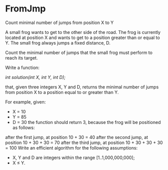 # FromJmp
Count minimal number of jumps from position X to Y

A small frog wants to get to the other side of the road. The frog is currently located at position X and wants to get to a position greater than or equal to Y. The small frog always jumps a fixed distance, D.

Count the minimal number of jumps that the small frog must perform to reach its target.

Write a function:

  *int solution(int X, int Y, int D);*

that, given three integers X, Y and D, returns the minimal number of jumps from position X to a position equal to or greater than Y.

For example, given:
* X = 10
* Y = 85
* D = 30
the function should return 3, because the frog will be positioned as follows:

after the first jump, at position 10 + 30 = 40
after the second jump, at position 10 + 30 + 30 = 70
after the third jump, at position 10 + 30 + 30 + 30 = 100
Write an efficient algorithm for the following assumptions:

* X, Y and D are integers within the range [1..1,000,000,000];
* X ≤ Y.
